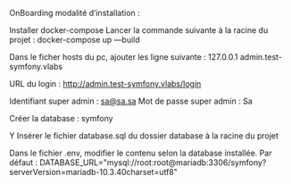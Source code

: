 OnBoarding modalité d’installation :

Installer docker-compose
Lancer la commande suivante à la racine du projet : docker-compose up —build

Dans le ficher hosts du pc, ajouter les ligne suivante :
127.0.0.1 admin.test-symfony.vlabs

URL du login :
http://admin.test-symfony.vlabs/login

Identifiant super admin :
sa@sa.sa
Mot de passe super admin :
Sa

Créer la database :
symfony

Y Insérer le fichier database.sql du dossier database à la racine du projet

Dans le fichier .env, modifier le contenu selon la database installée.
Par défaut :
DATABASE_URL="mysql://root:root@mariadb:3306/symfony?serverVersion=mariadb-10.3.40charset=utf8"
